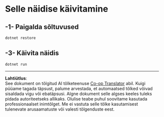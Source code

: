 <!--
CO_OP_TRANSLATOR_METADATA:
{
  "original_hash": "84857cd27c06e9e5cb8bded78ab9c05c",
  "translation_date": "2025-10-11T11:33:00+00:00",
  "source_file": "03-GettingStarted/02-client/solution/dotnet/README.md",
  "language_code": "et"
}
-->
# Selle näidise käivitamine

## -1- Paigalda sõltuvused

```bash
dotnet restore
```

## -3- Käivita näidis

```bash
dotnet run
```

---

**Lahtiütlus**:  
See dokument on tõlgitud AI tõlketeenuse [Co-op Translator](https://github.com/Azure/co-op-translator) abil. Kuigi püüame tagada täpsust, palume arvestada, et automaatsed tõlked võivad sisaldada vigu või ebatäpsusi. Algne dokument selle algses keeles tuleks pidada autoriteetseks allikaks. Olulise teabe puhul soovitame kasutada professionaalset inimtõlget. Me ei vastuta selle tõlke kasutamisest tulenevate arusaamatuste või valesti tõlgenduste eest.